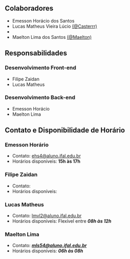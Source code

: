 ## Colaboradores

- Emesson Horácio dos Santos
- Lucas Matheus Vieira Lúcio [(@Casterrr)](https://github.com/Casterrr)
- 
- Maelton Lima dos Santos [(@Maelton)](https://github.com/Maelton)

## Responsabilidades

### Desenvolvimento Front-end

- Filipe Zaidan
- Lucas Matheus

### Desenvolvimento Back-end

- Emesson Horácio
- Maelton Lima

## Contato e Disponibilidade de Horário

### Emesson Horário

- Contato: ehs4@aluno.ifal.edu.br
- Horários disponíveis: **15h às 17h**

### Filipe Zaidan

- Contato: 
- Horários disponíveis: 

### Lucas Matheus

- Contato: lmvl2@aluno.ifal.edu.br
- Horários disponíveis: Flexível entre ***08h às 12h***

### Maelton Lima

- Contato: ***mls54@aluno.ifal.edu.br***
- Horários disponíveis: ***06h às 08h***
